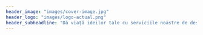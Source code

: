 ```yaml
---
header_image: "images/cover-image.jpg"
header_logo: "images/logo-actual.png"
header_subheadline: "Dă viață ideilor tale cu serviciile noastre de design"
---
```

